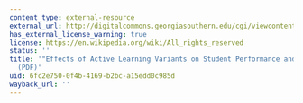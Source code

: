 ```yaml
---
content_type: external-resource
external_url: http://digitalcommons.georgiasouthern.edu/cgi/viewcontent.cgi?article=1105&context=ij-sotl
has_external_license_warning: true
license: https://en.wikipedia.org/wiki/All_rights_reserved
status: ''
title: '"Effects of Active Learning Variants on Student Performance and Learning Perceptions."
  (PDF)'
uid: 6fc2e750-0f4b-4169-b2bc-a15edd0c985d
wayback_url: ''
---
```

